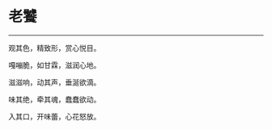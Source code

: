 <!--
 * @Author: caixin 1058360098@qq.com
 * @Date: 2024-09-28 15:35:15
 * @LastEditors: caixin 1058360098@qq.com
 * @LastEditTime: 2024-09-28 15:35:26
 * @FilePath: \docsify\docs\articles\poems\p123.md
 * @Description: 这是默认设置,请设置`customMade`, 打开koroFileHeader查看配置 进行设置: https://github.com/OBKoro1/koro1FileHeader/wiki/%E9%85%8D%E7%BD%AE
-->
# 老饕
---

观其色，精致形，赏心悦目。

嘎嘣脆，如甘霖，滋润心地。

滋滋响，动其声，垂涎欲滴。

味其绝，牵其魂，蠢蠢欲动。

入其口，开味蕾，心花怒放。